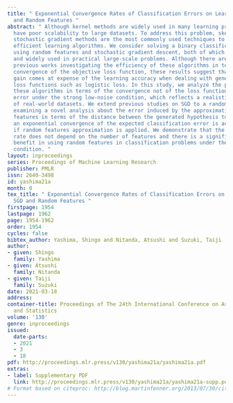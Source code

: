 ```yaml
---
title: " Exponential Convergence Rates of Classification Errors on Learning with SGD
  and Random Features "
abstract: " Although kernel methods are widely used in many learning problems, they
  have poor scalability to large datasets. To address this problem, sketching and
  stochastic gradient methods are the most commonly used techniques to derive computationally
  efficient learning algorithms. We consider solving a binary classification problem
  using random features and stochastic gradient descent, both of which are common
  and widely used in practical large-scale problems. Although there are plenty of
  previous works investigating the efficiency of these algorithms in terms of the
  convergence of the objective loss function, these results suggest that the computational
  gain comes at expense of the learning accuracy when dealing with general Lipschitz
  loss functions such as logistic loss. In this study, we analyze the properties of
  these algorithms in terms of the convergence not of the loss function, but the classification
  error under the strong low-noise condition, which reflects a realistic property
  of real-world datasets. We extend previous studies on SGD to a random features setting,
  examining a novel analysis about the error induced by the approximation of random
  features in terms of the distance between the generated hypothesis to show that
  an exponential convergence of the expected classification error is achieved even
  if random features approximation is applied. We demonstrate that the convergence
  rate does not depend on the number of features and there is a significant computational
  benefit in using random features in classification problems under the strong low-noise
  condition. "
layout: inproceedings
series: Proceedings of Machine Learning Research
publisher: PMLR
issn: 2640-3498
id: yashima21a
month: 0
tex_title: " Exponential Convergence Rates of Classification Errors on Learning with
  SGD and Random Features "
firstpage: 1954
lastpage: 1962
page: 1954-1962
order: 1954
cycles: false
bibtex_author: Yashima, Shingo and Nitanda, Atsushi and Suzuki, Taiji
author:
- given: Shingo
  family: Yashima
- given: Atsushi
  family: Nitanda
- given: Taiji
  family: Suzuki
date: 2021-03-18
address: 
container-title: Proceedings of The 24th International Conference on Artificial Intelligence
  and Statistics
volume: '130'
genre: inproceedings
issued:
  date-parts:
  - 2021
  - 3
  - 18
pdf: http://proceedings.mlr.press/v130/yashima21a/yashima21a.pdf
extras:
- label: Supplementary PDF
  link: http://proceedings.mlr.press/v130/yashima21a/yashima21a-supp.pdf
# Format based on citeproc: http://blog.martinfenner.org/2013/07/30/citeproc-yaml-for-bibliographies/
---
```

